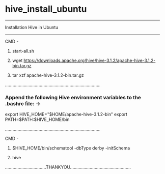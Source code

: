 # hive_install_ubuntu



******************************************************
Installation Hive in Ubuntu
******************************************************

CMD - 

1. start-all.sh

2. wget https://downloads.apache.org/hive/hive-3.1.2/apache-hive-3.1.2-bin.tar.gz

3. tar xzf apache-hive-3.1.2-bin.tar.gz


.............................................................................


### Append the following Hive environment variables to the .bashrc file: ->

export HIVE_HOME="$HOME/apache-hive-3.1.2-bin"
export PATH=$PATH:$HIVE_HOME/bin

.............................................................................

CMD - 

1. $HIVE_HOME/bin/schematool -dbType derby -initSchema

2. hive 


.................................THANKYOU................................................. 
